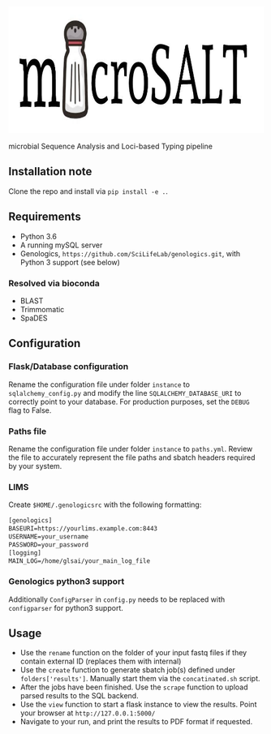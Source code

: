 <p align="center">
  <a href="https://github.com/sylvinite/microSALT">
    <img width="1000" height="250" src="artwork/microsalt.jpg"/>
  </a>
</p>

microbial Sequence Analysis and Loci-based Typing pipeline

## Installation note
Clone the repo and install via `pip install -e .`. 

## Requirements
* Python 3.6
* A running mySQL server
* Genologics, `https://github.com/SciLifeLab/genologics.git`, with Python 3 support (see below)

### Resolved via bioconda
* BLAST
* Trimmomatic
* SpaDES

## Configuration
### Flask/Database configuration
Rename the configuration file under folder `instance` to `sqlalchemy_config.py` and modify the line `SQLALCHEMY_DATABASE_URI` to correctly point to your database. For production purposes, set the `DEBUG` flag to False.

### Paths file
Rename the configuration file under folder `instance` to `paths.yml`. Review the file to accurately represent the file paths and sbatch headers required by your system.

### LIMS
Create `$HOME/.genologicsrc` with the following formatting:
```
[genologics]
BASEURI=https://yourlims.example.com:8443
USERNAME=your_username
PASSWORD=your_password
[logging]
MAIN_LOG=/home/glsai/your_main_log_file
```

### Genologics python3 support
Additionally `ConfigParser` in `config.py` needs to be replaced with `configparser` for python3 support.

## Usage
* Use the `rename` function on the folder of your input fastq files if they contain external ID (replaces them with internal)
* Use the `create` function to generate sbatch job(s) defined under `folders['results']`. Manually start them via the `concatinated.sh` script.
* After the jobs have been finished. Use the `scrape` function to upload parsed results to the SQL backend.
* Use the `view` function to start a flask instance to view the results. Point your browser at `http://127.0.0.1:5000/`
* Navigate to your run, and print the results to PDF format if requested.
